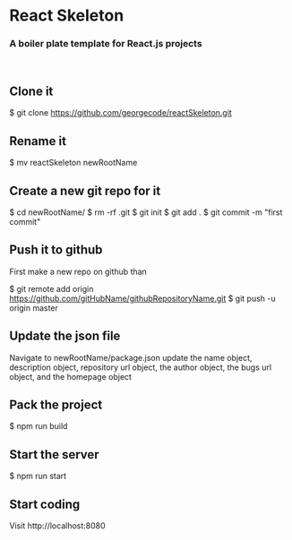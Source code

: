 # React Skeleton
### A boiler plate template for React.js projects
</br>

## Clone it
$ git clone https://github.com/georgecode/reactSkeleton.git


## Rename it
$ mv reactSkeleton newRootName


## Create a new git repo for it
$ cd newRootName/
$ rm -rf .git
$ git init
$ git add .
$ git commit -m "first commit"


## Push it to github
First make a new repo on github than

$ git remote add origin https://github.com/gitHubName/githubRepositoryName.git
$ git push -u origin master


## Update the json file
Navigate to newRootName/package.json
update the name object, description object, repository url object, the author object, the bugs url object, and the homepage object


## Pack the project
$ npm run build


## Start the server
$ npm run start


## Start coding
Visit http://localhost:8080